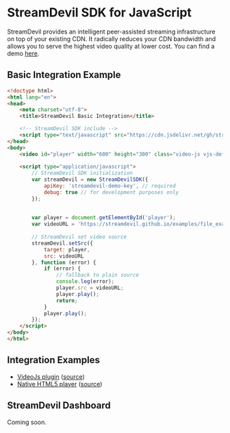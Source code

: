 StreamDevil SDK for JavaScript
==============================

StreamDevil provides an intelligent peer-assisted streaming infrastructure on top of your existing CDN. It radically reduces your CDN bandwidth and allows you to serve the highest video quality at lower cost. 
You can find a demo [here](https://streamdevil.io/vod-demo/).

## Basic Integration Example

```html
<!doctype html>
<html lang="en">
<head>
    <meta charset="utf-8">
    <title>StreamDevil Basic Integration</title>

    <!-- StreamDevil SDK include -->
    <script type="text/javascript" src="https://cdn.jsdelivr.net/gh/streamdevil/streamdevil-sdk-js@1.3.4/streamdevil-sdk.js"></script>
</head>
<body>
    <video id="player" width="600" height="300" class="video-js vjs-default-skin" controls muted></video>
    
    <script type="application/javascript">
        // StreamDevil SDK initialization
        var streamDevil = new StreamDevilSDK({
            apiKey: 'streamdevil-demo-key', // required
            debug: true // for development purposes only
        });
    
    
        var player = document.getElementById('player');
        var videoURL = 'https://streamdevil.github.io/examples/file_example_MP4_640_3MG.mp4';
    
        // StreamDevil set video source
        streamDevil.setSrc({
            target: player,
            src: videoURL
        }, function (error) {
            if (error) {
                // fallback to plain source
                console.log(error);
                player.src = videoURL;
                player.play();
                return;
            }
            player.play();
        });
    </script>
</body>
</html>
```

## Integration Examples

 - [VideoJs plugin](https://streamdevil.github.io/streamdevil-sdk-js/examples/videojs-player.html) ([source](https://github.com/streamdevil/streamdevil-sdk-js/blob/master/examples/videojs-player.html))
 - [Native HTML5 player](https://streamdevil.github.io/streamdevil-sdk-js/examples/html5-player.html) ([source](https://github.com/streamdevil/streamdevil-sdk-js/blob/master/examples/html5-player.html))

## StreamDevil Dashboard

Coming soon.
